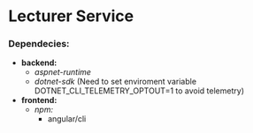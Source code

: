 # Lecturer Service

### Dependecies:
  - **backend:**
    - *aspnet-runtime*
    - *dotnet-sdk* (Need to set enviroment variable DOTNET_CLI_TELEMETRY_OPTOUT=1 to avoid telemetry)
  - **frontend:**
    - *npm:*
      - angular/cli
